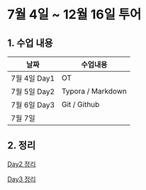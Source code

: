 # 7월 4일 ~ 12월 16일 투어



## 1. 수업 내용



| 날짜         | 수업내용          |
| ------------ | ----------------- |
| 7월 4일 Day1 | OT                |
| 7월 5일 Day2 | Typora / Markdown |
| 7월 6일 Day3 | Git / Github      |
| 7월 7일      |                   |



## 2. 정리

[Day2 정리](https://github.com/koo1996/TIL/blob/master/markdown/Markdown_day1.md)

[Day3 정리](https://github.com/koo1996/TIL/blob/master/markdown/Markdown_day2.md)





